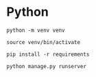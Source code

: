 # Python

```shell
python -m venv venv
```

```shell
source venv/bin/activate
```

```shell
pip install -r requirements
```

```shell
python manage.py runserver
```
